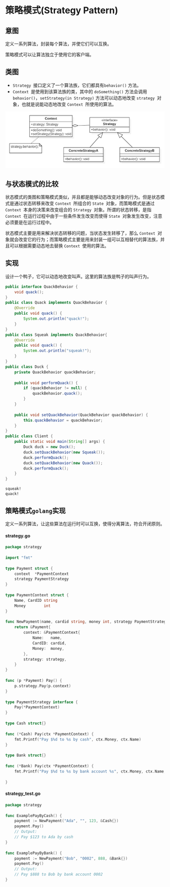 # 策略模式(Strategy Pattern)

## 意图

定义一系列算法，封装每个算法，并使它们可以互换。

策略模式可以让算法独立于使用它的客户端。

## 类图

- `Strategy `接口定义了一个算法族，它们都具有`behavior()` 方法。
- `Context `是使用到该算法族的类，其中的 `doSomething()` 方法会调用 `behavior()`，`setStrategy(in Strategy)` 方法可以动态地改变 `strategy `对象，也就是说能动态地改变 `Context `所使用的算法。

![img](./assets/策略模式/1.png)

## 与状态模式的比较

状态模式的类图和策略模式类似，并且都是能够动态改变对象的行为。但是状态模式是通过状态转移来改变 `Context `所组合的 `State `对象，而策略模式是通过 `Context `本身的决策来改变组合的 `Strategy `对象。所谓的状态转移，是指 `Context `在运行过程中由于一些条件发生改变而使得 `State `对象发生改变，注意必须要是在运行过程中。

状态模式主要是用来解决状态转移的问题，当状态发生转移了，那么 `Context `对象就会改变它的行为；而策略模式主要是用来封装一组可以互相替代的算法族，并且可以根据需要动态地去替换 `Context `使用的算法。

## 实现

设计一个鸭子，它可以动态地改变叫声。这里的算法族是鸭子的叫声行为。

```java
public interface QuackBehavior {
    void quack();
}
public class Quack implements QuackBehavior {
    @Override
    public void quack() {
        System.out.println("quack!");
    }
}
public class Squeak implements QuackBehavior{
    @Override
    public void quack() {
        System.out.println("squeak!");
    }
}
public class Duck {
    private QuackBehavior quackBehavior;

    public void performQuack() {
        if (quackBehavior != null) {
            quackBehavior.quack();
        }
    }

    public void setQuackBehavior(QuackBehavior quackBehavior) {
        this.quackBehavior = quackBehavior;
    }
}
public class Client {
    public static void main(String[] args) {
        Duck duck = new Duck();
        duck.setQuackBehavior(new Squeak());
        duck.performQuack();
        duck.setQuackBehavior(new Quack());
        duck.performQuack();
    }
}

```

```shell
squeak!
quack!
```

## 策略模式`golang`实现

定义一系列算法，让这些算法在运行时可以互换，使得分离算法，符合开闭原则。

#### strategy.go

```go
package strategy

import "fmt"

type Payment struct {
    context  *PaymentContext
    strategy PaymentStrategy
}

type PaymentContext struct {
    Name, CardID string
    Money        int
}

func NewPayment(name, cardid string, money int, strategy PaymentStrategy) *Payment {
    return &Payment{
        context: &PaymentContext{
            Name:   name,
            CardID: cardid,
            Money:  money,
        },
        strategy: strategy,
    }
}

func (p *Payment) Pay() {
    p.strategy.Pay(p.context)
}

type PaymentStrategy interface {
    Pay(*PaymentContext)
}

type Cash struct{}

func (*Cash) Pay(ctx *PaymentContext) {
    fmt.Printf("Pay $%d to %s by cash", ctx.Money, ctx.Name)
}

type Bank struct{}

func (*Bank) Pay(ctx *PaymentContext) {
    fmt.Printf("Pay $%d to %s by bank account %s", ctx.Money, ctx.Name, ctx.CardID)

}
```

#### strategy_test.go

```go
package strategy

func ExamplePayByCash() {
    payment := NewPayment("Ada", "", 123, &Cash{})
    payment.Pay()
    // Output:
    // Pay $123 to Ada by cash
}

func ExamplePayByBank() {
    payment := NewPayment("Bob", "0002", 888, &Bank{})
    payment.Pay()
    // Output:
    // Pay $888 to Bob by bank account 0002
}
```

